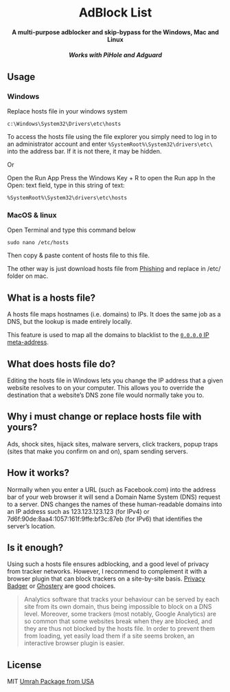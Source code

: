 <center>
    <h1 align="center">AdBlock List</h1>
    <h4 align="center">A multi-purpose adblocker and skip-bypass for the <strong>Windows, Mac and Linux</strong></h4>
    <h5 align="center">Works with PiHole and Adguard</h5>
</center>

Usage
-----

### Windows
Replace hosts file in your windows system
```
c:\Windows\System32\Drivers\etc\hosts
```

To access the hosts file using the file explorer you simply need to log in to an administrator account and enter `%SystemRoot%\System32\drivers\etc\` into the address bar. If it is not there, it may be hidden.

Or

Open the Run App
Press the Windows Key + R to open the Run app
In the Open: text field, type in this string of text:
```
%SystemRoot%\System32\drivers\etc\hosts
```
### MacOS & linux
Open Terminal and type this command below
```
sudo nano /etc/hosts
```
Then copy & paste content of hosts file to this file.

The other way is just download hosts file from [Phishing](https://github.com/x-o-r-r-o/AdBlock-List/raw/main/Phishing/hosts) and replace in /etc/ folder on mac.

What is a hosts file?
-------------------

A hosts file maps hostnames (i.e. domains) to IPs. It does the same job as a DNS, but the lookup is made entirely locally.

This feature is used to map all the domains to blacklist to the [`0.0.0.0` IP meta-address](http://en.wikipedia.org/wiki/0.0.0.0).

What does hosts file do?
-------------------

Editing the hosts file in Windows lets you change the IP address that a given website resolves to on your computer. This allows you to override the destination that a website’s DNS zone file would normally take you to.

Why i must change or replace hosts file with yours?
-------------------

Ads, shock sites, hijack sites, malware servers, click trackers, popup traps (sites that make you confirm on and on), spam sending servers.

How it works?
-------------------

Normally when you enter a URL (such as Facebook.com) into the address bar of your web browser it will send a Domain Name System (DNS) request to a server. DNS changes the names of these human-readable domains into an IP address such as 123.123.123.123 (for IPv4) or 7d6f:90de:8aa4:1057:161f:9ffe:bf3c:87eb (for IPv6) that identifies the server’s location.

Is it enough?
-------------

Using such a hosts file ensures adblocking, and a good level of privacy from tracker networks. However, I recommend to complement it with a browser plugin that can block trackers on a site-by-site basis. [Privacy Badger](https://www.eff.org/privacybadger) or [Ghostery](https://www.ghostery.com/try-us/download-browser-extension/) are good choices.

> Analytics software that tracks your behaviour can be served by each site from its own domain, thus being impossible to block on a DNS level.
> Moreover, some trackers (most notably, Google Analytics) are so common that some websites break when they are blocked, and they are thus not blocked by the hosts file. In order to prevent them from loading, yet easily load them if a site seems broken, an interactive browser plugin is easier.

License
-------

MIT
[Umrah Package from USA](https://hajjandumrahdeal.com)
